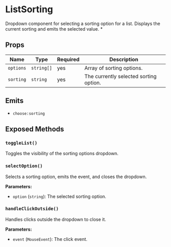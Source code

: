 # ListSorting

Dropdown component for selecting a sorting option for a list. Displays the current sorting and emits the selected value.
 *

## Props

| Name | Type | Required | Description |
|------|------|----------|-------------|
| `options` | `string[]` | yes | Array of sorting options. |
| `sorting` | `string` | yes | The currently selected sorting option. |

## Emits

- `choose:sorting`

## Exposed Methods

### `toggleList()`
Toggles the visibility of the sorting options dropdown.

### `selectOption()`
Selects a sorting option, emits the event, and closes the dropdown.

**Parameters:**
- `option` (`string`): The selected sorting option.

### `handleClickOutside()`
Handles clicks outside the dropdown to close it.

**Parameters:**
- `event` (`MouseEvent`): The click event.
